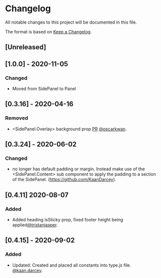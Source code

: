 # Changelog

All notable changes to this project will be documented in this file.

The format is based on [Keep a Changelog](https://keepachangelog.com/en/1.0.0/).

## [Unreleased]

## [1.0.0] - 2020-11-05

### Changed

- Moved from SidePanel to Panel

## [0.3.16] - 2020-04-16

### Removed

- <SidePanel.Overlay> background prop [PR](https://github.com/acl-services/paprika/pull/440) [@oscarkwan](https://github.com/oscarkwan).

## [0.3.24] - 2020-06-02

### Changed

- <SidePanel> no longer has default padding or margin. Instead make use of the <SidePanel.Content> sub component to apply the padding to a section of the SidePanel. (https://github.com/KaanDarcey).

## [0.4.11] 2020-08-07

### Added

- Added heading isSticky prop, fixed footer height being applied[@tristanjasper](https://github.com/tristanjasper).

## [0.4.15] - 2020-09-02

### Added

- Updated: Created and placed all constants into type.js file. [@kaan.darcey](https://github.com/KDarcey).

